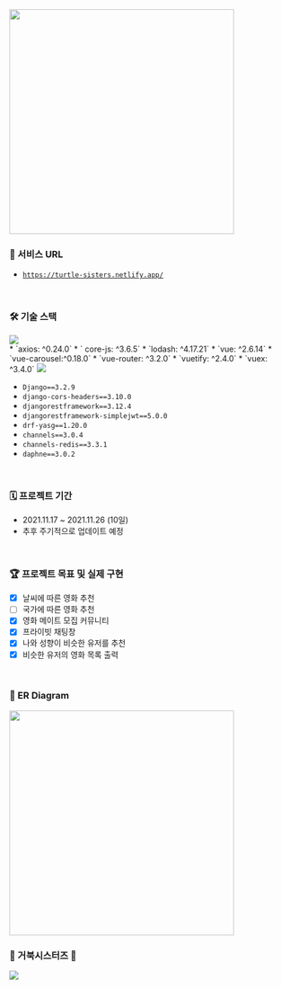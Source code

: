 <img src="https://user-images.githubusercontent.com/42771578/143530620-f9972020-bfdd-4770-a7d5-b65426e7ca4e.png" width="400">
<br>

### :pushpin: 서비스 URL

- <a href="https://turtle-sisters.netlify.app/">`https://turtle-sisters.netlify.app/`</a>
<br>

### 🛠 기술 스택

<a href="https://vuejs.org/v2/guide/index.html">
  <img src="https://img.shields.io/badge/Vue.js-4FC08D?style=flat-square&logo=vue.js&logoColor=white"/>
</a>
<br>
* `axios: ^0.24.0`
* ` core-js: ^3.6.5`
* `lodash: ^4.17.21`
* `vue: ^2.6.14`
* `vue-carousel:^0.18.0`
* `vue-router: ^3.2.0`
* `vuetify: ^2.4.0`
* `vuex: ^3.4.0`

<a href="https://www.djangoproject.com/">
  <img src="https://img.shields.io/badge/Django-558855?style=flat-square&logo=Django&logoColor=white"/></a>
</a>
<br>

* `Django==3.2.9`
* `django-cors-headers==3.10.0`
* `djangorestframework==3.12.4`
* `djangorestframework-simplejwt==5.0.0`
* `drf-yasg==1.20.0`
* `channels==3.0.4`
* `channels-redis==3.3.1`
* `daphne==3.0.2`
<br>

### 🗓 프로젝트 기간 

* 2021.11.17 ~ 2021.11.26 (10일)
* 추후 주기적으로 업데이트 예정
<br>

### :trophy: 프로젝트 목표 및 실제 구현

- [x] 날씨에 따른 영화 추천
- [ ] 국가에 따른 영화 추천
- [x] 영화 메이트 모집 커뮤니티
- [x] 프라이빗 채팅창
- [x] 나와 성향이 비슷한 유저를 추천
- [x] 비슷한 유저의 영화 목록 출력
<br>

### :paperclip: ER Diagram
<img src="https://user-images.githubusercontent.com/42771578/143531417-edeed2d6-db8a-4d3d-9466-5acae263a199.png" width="400">
<br>

### 🐢 거북시스터즈 :two_women_holding_hands:

<a href="https://github.com/myejin/movie_reco_django_vue/graphs/contributors">
  <img src="https://contrib.rocks/image?repo=myejin/movie_reco_django_vue" />
</a>
